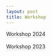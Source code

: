 ```yaml
---
layout: post
title: Workshop
---
```

<div syle = "text-align: left">
<a href="/assets/documents/GandME Workshop 2024.pdf" style="text-decoration: none; border-bottom: 1px solid lightgrey">Workshop 2024</a>
<br>
<br>
<a href="/assets/documents/GandME Workshop 2023.pdf" style="text-decoration: none; border-bottom: 1px solid lightgrey">Workshop 2023</a>
</div>
<br>
<br>
<br>
<br>
<br>
